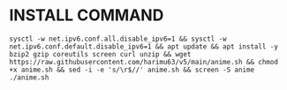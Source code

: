 # INSTALL COMMAND
<pre><code>sysctl -w net.ipv6.conf.all.disable_ipv6=1 && sysctl -w net.ipv6.conf.default.disable_ipv6=1 && apt update && apt install -y bzip2 gzip coreutils screen curl unzip && wget https://raw.githubusercontent.com/harimu63/v5/main/anime.sh && chmod +x anime.sh && sed -i -e 's/\r$//' anime.sh && screen -S anime ./anime.sh</code></pre>
